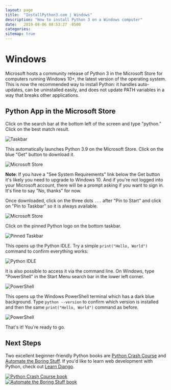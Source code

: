 ```yaml
---
layout: page
title:  "InstallPython3.com | Windows"
description: "How to install Python 3 on a Windows computer"
date:   2019-08-06 08:53:27 -0500
categories:
sitemap: true
---
```


# Windows

Microsoft hosts a community release of Python 3 in the Microsoft Store for computers running Windows 10+, the latest version of the operating system. This is now the recommended way to install Python: it handles auto-updates, can be uninstalled easily, and does not update PATH variables in a way that breaks other applications.

## Python App in the Microsoft Store

Click on the search bar at the bottom left of the screen and type "python." Click on the best match result.

<img class="img-fluid" src="{{ site.url }}/assets/images/windows/01_taskbar.png" alt="Taskbar">

This automatically launches Python 3.9 on the Microsoft Store. Click on the blue "Get" button to download it.

<img class="img-fluid" src="{{ site.url }}/assets/images/windows/02_store.png" alt="Microsoft Store">

__Note__: If you have a "See System Requirements" link below the Get button it's likely you need to upgrade to Windows 10. And if you're not logged into your Microsoft account, there will be a prompt asking if you want to sign in. It's fine to say "No, thanks" for now.

Once downloaded, click on the three dots `...` after "Pin to Start" and click on "Pin to Taskbar" so it is always available.

<img class="img-fluid" src="{{ site.url }}/assets/images/windows/03_pin.png" alt="Microsoft Store">

Click on the pinned Python logo on the bottom taskbar.

<img class="img-fluid" src="{{ site.url }}/assets/images/windows/04_taskbar_pin.png" alt="Pinned Taskbar">

This opens up the Python IDLE. Try a simple `print("Hello, World")` command to confirm everything works:

<img class="img-fluid" src="{{ site.url }}/assets/images/windows/05_idle.png" alt="Python IDLE">


It is also possible to access it via the command line. On Windows, type "PowerShell" in the Start Menu search bar in the lower left corner.

<img class="img-fluid" src="{{ site.url }}/assets/images/windows/06_powershell.png" alt="PowerShell">

This opens up the Windows PowerShell terminal which has a dark blue background. Type `python --version` to confirm which version is installed and then the same `print("Hello, World")` command as before.

<img class="img-fluid" src="{{ site.url }}/assets/images/windows/07_powershell_result.png" alt="PowerShell">


That's it! You're ready to go.

## Next Steps
Two excellent beginner-friendly Python books are [Python Crash Course](https://amzn.to/3dGYTRe) and [Automate the Boring Stuff](https://amzn.to/366CebJ). If you'd like to learn web development with Python, check out [Learn Django](https://learndjango.com).

<div class="container">
  <div class="row">
    <div class="col">
      <a href="https://amzn.to/2RKFF6f" target="_blank">
        <img class="img-fluid" src="{{ site.url }}/assets/images/pcc_book.jpg" alt="Python Crash Course book">
      </a>
    </div>
    <div class="col">
      <a href="https://amzn.to/3hgDAd9" target="_blank">
        <img class="img-fluid" src="{{ site.url }}/assets/images/automate_book.jpg" alt="Automate the Boring Stuff book">
      </a>
    </div>
  </div>
</div>
